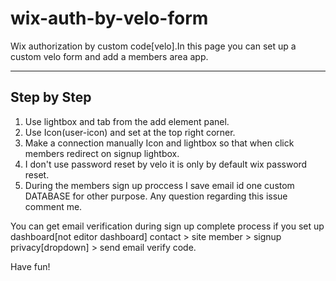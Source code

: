 # wix-auth-by-velo-form
Wix  authorization by custom code[velo].In this page you can set up a custom velo form and add a members area app. 

--------------
Step by Step
--------------
1. Use lightbox and tab from the add element panel.
2. Use Icon(user-icon) and set at the top right corner.
3. Make a connection manually Icon and lightbox so that when click members redirect on signup lightbox.
4. I don't use password reset by velo it is only by default wix password reset.
5. During the members sign up proccess I save email id one custom DATABASE for other purpose.
Any question regarding this issue comment me.

You can get email verification during sign up complete process if you set up dashboard[not editor dashboard]
contact > site member > signup privacy[dropdown] > send email verify code.

Have fun!
